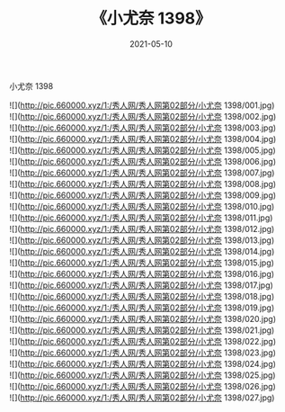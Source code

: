 ﻿---
layout: post
title:  《小尤奈 1398》
date:   2021-05-10
img: http://pic.660000.xyz/1:/秀人网/秀人网第02部分/小尤奈 1398/000.jpg
categories: [美女, 清纯, 唯美]
---

小尤奈 1398

  ![](http://pic.660000.xyz/1:/秀人网/秀人网第02部分/小尤奈 1398/001.jpg) <br> ![](http://pic.660000.xyz/1:/秀人网/秀人网第02部分/小尤奈 1398/002.jpg) <br> ![](http://pic.660000.xyz/1:/秀人网/秀人网第02部分/小尤奈 1398/003.jpg) <br> ![](http://pic.660000.xyz/1:/秀人网/秀人网第02部分/小尤奈 1398/004.jpg) <br> ![](http://pic.660000.xyz/1:/秀人网/秀人网第02部分/小尤奈 1398/005.jpg) <br> ![](http://pic.660000.xyz/1:/秀人网/秀人网第02部分/小尤奈 1398/006.jpg) <br> ![](http://pic.660000.xyz/1:/秀人网/秀人网第02部分/小尤奈 1398/007.jpg) <br> ![](http://pic.660000.xyz/1:/秀人网/秀人网第02部分/小尤奈 1398/008.jpg) <br> ![](http://pic.660000.xyz/1:/秀人网/秀人网第02部分/小尤奈 1398/009.jpg) <br> ![](http://pic.660000.xyz/1:/秀人网/秀人网第02部分/小尤奈 1398/010.jpg) <br> ![](http://pic.660000.xyz/1:/秀人网/秀人网第02部分/小尤奈 1398/011.jpg) <br> ![](http://pic.660000.xyz/1:/秀人网/秀人网第02部分/小尤奈 1398/012.jpg) <br> ![](http://pic.660000.xyz/1:/秀人网/秀人网第02部分/小尤奈 1398/013.jpg) <br> ![](http://pic.660000.xyz/1:/秀人网/秀人网第02部分/小尤奈 1398/014.jpg) <br> ![](http://pic.660000.xyz/1:/秀人网/秀人网第02部分/小尤奈 1398/015.jpg) <br> ![](http://pic.660000.xyz/1:/秀人网/秀人网第02部分/小尤奈 1398/016.jpg) <br> ![](http://pic.660000.xyz/1:/秀人网/秀人网第02部分/小尤奈 1398/017.jpg) <br> ![](http://pic.660000.xyz/1:/秀人网/秀人网第02部分/小尤奈 1398/018.jpg) <br> ![](http://pic.660000.xyz/1:/秀人网/秀人网第02部分/小尤奈 1398/019.jpg) <br> ![](http://pic.660000.xyz/1:/秀人网/秀人网第02部分/小尤奈 1398/020.jpg) <br> ![](http://pic.660000.xyz/1:/秀人网/秀人网第02部分/小尤奈 1398/021.jpg) <br> ![](http://pic.660000.xyz/1:/秀人网/秀人网第02部分/小尤奈 1398/022.jpg) <br> ![](http://pic.660000.xyz/1:/秀人网/秀人网第02部分/小尤奈 1398/023.jpg) <br> ![](http://pic.660000.xyz/1:/秀人网/秀人网第02部分/小尤奈 1398/024.jpg) <br> ![](http://pic.660000.xyz/1:/秀人网/秀人网第02部分/小尤奈 1398/025.jpg) <br> ![](http://pic.660000.xyz/1:/秀人网/秀人网第02部分/小尤奈 1398/026.jpg) <br> ![](http://pic.660000.xyz/1:/秀人网/秀人网第02部分/小尤奈 1398/027.jpg) <br>